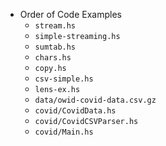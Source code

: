 - Order of Code Examples
  - `stream.hs`
  - `simple-streaming.hs`
  - `sumtab.hs`
  - `chars.hs`
  - `copy.hs`
  - `csv-simple.hs`
  - `lens-ex.hs`
  - `data/owid-covid-data.csv.gz`
  - `covid/CovidData.hs`
  - `covid/CovidCSVParser.hs`
  - `covid/Main.hs`

